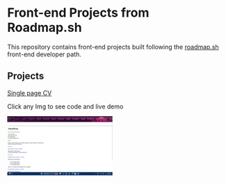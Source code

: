 # Front-end Projects from Roadmap.sh


This repository contains front-end projects built following the [roadmap.sh](https://roadmap.sh/) front-end developer path.

## Projects

[Single page CV](https://roadmap.sh/projects/single-page-cv)


Click any Img to see code and live demo

<p align = "left">
  <a href='/Frontend Projects/01-single-page-cv'>
    <img width="48%" src= "./asstes/images/project-1.png">
  </a>
</p>
